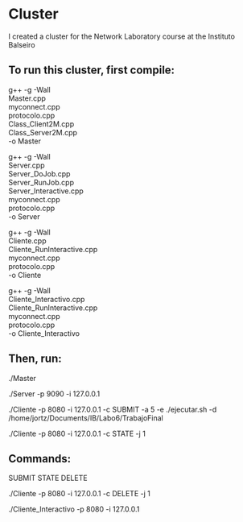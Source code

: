 # Cluster
I created a cluster for the Network Laboratory course at the Instituto Balseiro

## To run this cluster, first compile:
g++ -g -Wall \
	Master.cpp \
	myconnect.cpp \
	protocolo.cpp \
	Class_Client2M.cpp \
	Class_Server2M.cpp \
	-o Master

g++ -g -Wall \
	Server.cpp \
	Server_DoJob.cpp \
	Server_RunJob.cpp \
	Server_Interactive.cpp \
	myconnect.cpp \
	protocolo.cpp \
	-o Server
	
g++ -g -Wall \
	Cliente.cpp \
	Cliente_RunInteractive.cpp \
	myconnect.cpp \
	protocolo.cpp \
	-o Cliente

 g++ -g -Wall \
	Cliente_Interactivo.cpp \
	Cliente_RunInteractive.cpp \
	myconnect.cpp \
	protocolo.cpp \
	-o Cliente_Interactivo

## Then, run:
./Master

./Server -p 9090 -i 127.0.0.1

./Cliente -p 8080 -i 127.0.0.1 -c SUBMIT -a 5 -e ./ejecutar.sh -d /home/jortz/Documents/IB/Labo6/TrabajoFinal

./Cliente -p 8080 -i 127.0.0.1 -c STATE -j 1

## Commands:
SUBMIT
STATE
DELETE

./Cliente -p 8080 -i 127.0.0.1 -c DELETE -j 1

./Cliente_Interactivo -p 8080 -i 127.0.0.1 
